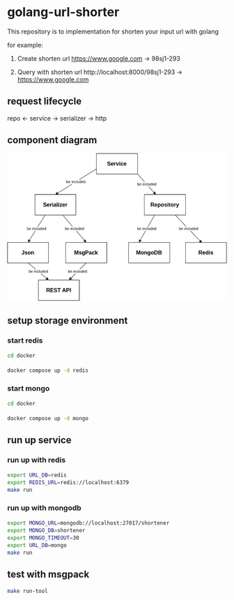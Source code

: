 # golang-url-shorter

This repository is to implementation for shorten your input url with golang

for example:

1. Create shorten url
https://www.google.com -> 98sj1-293

2. Query with shorten url
http://localhost:8000/98sj1-293 -> https://www.google.com


## request lifecycle

repo <- service -> serializer -> http

## component diagram

![](./hexagonal-component%20diagram.drawio.png)


## setup storage environment

### start redis
```sh
cd docker

docker compose up -d redis
```
### start mongo
```sh
cd docker

docker compose up -d mongo
```

## run up service

### run up with redis

```sh
export URL_DB=redis
export REDIS_URL=redis://localhost:6379
make run
```
### run up with mongodb

```sh
export MONGO_URL=mongodb://localhost:27017/shortener
export MONGO_DB=shortener
export MONGO_TIMEOUT=30
export URL_DB=mongo
make run
```

## test with msgpack

```sh
make run-tool
```